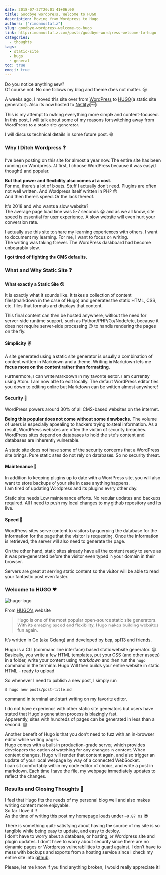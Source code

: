 ```yaml
---
date: 2018-07-27T20:01:41+06:00
title: Goodbye wordpress, Welcome to HUGO
description: Moving from Wordpress to Hugo
authors: ["rimonmostafiz"]
slug: goodbye-wordpress-welcome-to-hugo
link: http:rimonmostafiz.com/posts/goodbye-wordpress-welcome-to-hugo
categories:
  - thoughts
tags:
  - static-site
  - hugo
  - general
toc: true
emoji: true
---
```

Do you notice anything new? <br>
Of course not. No one follows my blog and theme does not matter. :unamused:

A weeks ago, I moved this site over from [WordPress](https://wordpress.com/) to [HUGO](https://gohugo.io/)(a static site generator).
Also its now hosted to [Netlify](https://www.netlify.com/)(:free:)

This is my attempt to making everything more simple and content-focused. <br>
In this post, I will talk about some of my reasons for switching away from WordPress to a static site generator.<br>

I will discuss technical details in some future post. :smiley:

### Why I Ditch Wordpress :question:
I’ve been posting on this site for almost a year now. The entire site has been running on Wordpress. At first, I choose WordPress because it was easy(I thought) and popular.

**But that power and flexibility also comes at a cost.** <br>
For me, there’s a lot of bloats. Stuff I actually don’t need.
Plugins are often not well written. And Wordpress itself written in PHP :persevere:<br>
And then there’s speed. Or the lack thereof.

It's 2018 and who wants a slow website? <br>
The average page load time was 5-7 seconds :sob: and as we all know, site speed is essential for user experience. A slow website will even hurt your conversion rate.

I actually use this site to share my learning experiences with others. I want to document my learning. For me, I want to focus on writing.<br>
The writing was taking forever. The WordPress dashboard had become unbearably slow.

**I got tired of fighting the CMS defaults.**

### What and Why Static Site :question:

#### What exactly a Static Site :confused:
It is exactly what it sounds like. It takes a collection of content files(markdown in the case of Hugo) and generates the static HTML, CSS, etc. files that formats and displays that content.

This final content can then be hosted anywhere, without the need for server-side runtime support, such as Python/PHP/Go/Node/etc, because it does not require server-side processing :wink: to handle rendering the pages on the fly.

#### Simplicity :v:
A site generated using a static site generator is usually a combination of content written in Markdown and a theme. Writing in Markdown lets me **focus more on the content rather than formatting**.

Furthermore, I can write Markdown in my favorite editor. I am currently using Atom.
I am now able to edit locally. The default WordPress editor ties you down to editing online but Markdown can be written almost anywhere!

#### Security :closed_lock_with_key:
WordPress powers around 30% of all CMS-based websites on the internet.

**Being this popular does not come without some drawbacks.** The volume of users is especially appealing to hackers trying to steal information. As a result, WordPress websites are often the victim of security breaches. WordPress sites depend on databases to hold the site's content and databases are inherently vulnerable.

A static site does not have some of the security concerns that a WordPress site brings. Pure static sites do not rely on databases. So no security threat.

#### Maintenance :ghost:
In addition to keeping plugins up to date with a WordPress site, you will also want to store backups of your site in case anything happens.<br>
I am tired of updating Wordpress and its plugins every other day.

Static site needs Low maintenance efforts. No regular updates and backups required.
All I need to push my local changes to my github repository and Its live.

#### Speed :rabbit:
WordPress sites serve content to visitors by querying the database for the information for the page that the visitor is requesting. Once the information is retrieved, the server will also need to generate the page.

On the other hand, static sites already have all the content ready to serve as it was pre-generated before the visitor even typed in your domain in their browser.

Servers are great at serving static content so the visitor will be able to read your fantastic post even faster.

### Welcome to HUGO :heart:

![hugo-logo](https://raw.githubusercontent.com/gohugoio/hugoDocs/master/static/img/hugo-logo.png)

From [HUGO's](https://gohugo.io/) website <br>

> Hugo is one of the most popular open-source static site generators. With its amazing speed and flexibility, Hugo makes building websites fun again.

It’s written in Go (aka Golang) and developed by [bep](https://github.com/bep), [spf13](https://github.com/spf13) and [friends](https://github.com/gohugoio/hugo/graphs/contributors).

Hugo is a CLI (command line interface) based static website generator. :heart_eyes: <br>
Basically, you write a few HTML templates, put your CSS (and other assets) in a folder, write your content using _markdown_ and then run the `hugo` command in the terminal. Hugo Will then builds your entire website in static HTML - ready to upload.

So whenever I need to publish a new post, I simply run

    $ hugo new posts/post-title.md

command in terminal and start writing on my favorite editor.

I do not have experience with other static site generators but users have stated that Hugo's generation process is blazingly fast.<br>
Apparently, sites with hundreds of pages can be generated in less than a second. :scream:

Another benefit of Hugo is that you don’t need to futz with an in-browser editor while writing pages. <br>
Hugo comes with a built-in production-grade server, which provides developers the option of watching for any changes in content. When content changes, Hugo will render that content again, and also trigger an update of your local webpage by way of a connected WebSocket. <br>
I can sit comfortably within my code editor of choice, and write a post in markdown. Each time I save the file, my webpage immediately updates to reflect the changes.

### Results and Closing Thoughts :100:
I feel that Hugo fits the needs of my personal blog well and also makes writing content more enjoyable.<br>
So far I love it !!<br>
As the time of writing this post my homepage loads under `~0.87 ms` :heart_eyes:

There is something quite satisfying about having the source of my site is so tangible while being easy to update, and easy to deploy. <br>
I don’t have to worry about a database, or hosting, or Wordpress site and plugin updates. I don’t have to worry about security since there are no dynamic pages or Wordpress vulnerabilities to guard against. I don’t have to mess with backups and exports from a hosting service since I check my entire site into [github](https://github.com/rimonmostafiz/rimonmostafiz.com).

Please, let me know if you find anything broken, I would really appreciate it!
